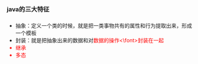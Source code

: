 ### java的三大特征
###
- 抽象：定义一个类的时候，就是把一类事物共有的属性和行为提取出来，形成一个模板
- 封装：就是把抽象出来的数据和对<font color=red>数据的操作<\font>封装在一起
- 继承
- 多态
